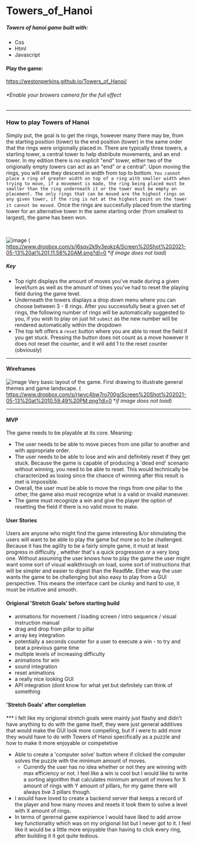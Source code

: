 # Towers_of_Hanoi

##### Towers of hanoi game built with:
- Css
- Html 
- Javascript 

#### Play the game: 
https://westonperkins.github.io/Towers_of_Hanoi/
###### **Enable your browers camera for the full effect*

---

### How to play Towers of Hanoi
Simply put, the goal is to get the rings, however many there may be, from the starting position (tower) to the end position (tower) in the same order that the rings were origionally placed in. There are typically three towers, a starting tower, a central tower to help distribute movements, and an end tower. In my edition there is no explicit "end" tower, either two of the origionally empty towers can act as an "end" or a central". Upon moving the rings, you will see they descend in width from top to bottom. `You cannot place a ring of greater width on top of a ring with smaller width when trying to move, if a movement is made, the ring being placed must be smaller than the ring underneath it or the tower must be empty on placement. The only rings that can be moved are the highest rings on any given tower, if the ring is not at the highest point on the tower it cannot be moved.` Once the rings are succesfully placed from the starting tower for an alternative tower in the same starting order (from smallest to largest), the game has been won. 

<br>

![image](/Towers_of_Hanoi/img/gamescreenshotone.png)
( https://www.dropbox.com/s/j6sqv2k9v3eokz4/Screen%20Shot%202021-05-13%20at%201.11.58%20AM.png?dl=0 **if image does not load*)
##### Key
- Top right displays the amount of moves you've made during a given level/turn as well as the amount of times you've had to reset the playing field during the game level.
- Underneath the towers displays a drop down menu where you can choose between 3 - 8 rings. After you successfully beat a given set of rings, the following number of rings will be automatically suggested to you, if you wish to play on just hit `submit` as the new number will be rendered automatically within the dropdown
-  The top left offers a `reset` button where you are able to reset the field if you get stuck. Pressing the button does not count as a move however it does not reset the counter, and it will add 1 to the reset counter (obviously)

---
#### Wireframes

![image](/Towers_of_Hanoi/img/wireframeOne.png)
Very basic layout of the game. First drawing to illustrate general themes and game landscape.
( https://www.dropbox.com/s/rjwvc4bw7ro700g/Screen%20Shot%202021-05-13%20at%2010.59.49%20PM.png?dl=0 **if image does not load*)

---

#### MVP
The game needs to be playable at its core. Meaning:
- The user needs to be able to move pieces from one pillar to another and with appropriate order. 
- The user needs to be able to lose and win and definitely reset if they get stuck. Because the game is capable of producing a 'dead end' scenario without winning, you need to be able to reset. This would technically be characterized as losing since the chance of winning after this result is met is impossible. 
- Overall, the user must be able to move the rings from one pillar to the other, the game also must recognize what is a valid or invalid maneuver. 
- The game must recognize a win and give the player the option of resetting the field if there is no valid move to make.


#### User Stories
Users are anyone who might find the game interesting &/or stimulating the users will want to be able to play the game but more so to be challenged. Because it has the agility to be a fairly simple game, it must at least progress in difficulty , whether that's a quick progression or a very long one. Without assuming the user knows how to play the game the user might want some sort of visual walkthrough on load, some sort of instructions that will be simpler and easier to digest than the ReadMe. Either way the user wants the game to be challenging but also easy to play from a GUI perspective. This means the interface cant be clunky and hard to use, it must be intuitive and smooth.

#### Origional 'Stretch Goals' before starting build
- animations for movement / loading screen / intro sequence / visual instruction manual
- drag and drop from pillar to pillar
- array key integration
- potentially a seconds counter for a user to execute a win - to try and beat a previous game time
- multiple levels of increasing difficulty
- animations for win
- sound integration
- reset animations
- a really nice looking GUI
- API integration (dont know for what yet but definitely can think of something

#### 'Stretch Goals' after completion
*** I felt like my origional stretch goals were mainly just flashy and didn't have anything to do with the game itself, they were just general additives that would make the GUI look more compelling, but if i were to add more they would have to do with Towers of Hanoi specifically as a puzzle and how to make it more enjoyable or competetive 
   - Able to create a 'computer solve' button where if clicked the computer solves the puzzle with the minimum amount of moves.
        - Currently the user has no idea whether or not they are winning with max efficiency or not. I feel like a win is cool but I would like to write a sorting algorithm that calculates minimum amount of moves for X amount of rings with Y amount of pillars, for my game there will always bve 3 pillars though.
-  I wouild have loved to create a backend server that keeps a record of the player and how many moves and resets it took them to solve a level with X amount of rings.
- In terms of gerernal game expirience I would have liked to add arrow key functionality which was on my origional list but I never got to it. I feel like it would be a little more enjoyable than having to click every ring, after building it it got quite tedious. 